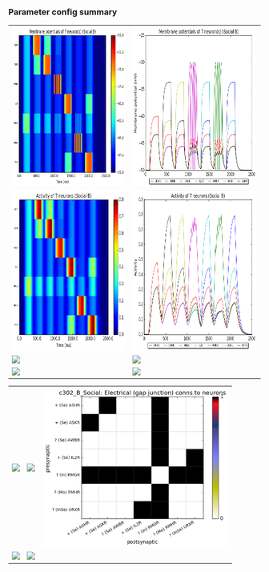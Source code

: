 ### Parameter config summary 
<table>

<tr>
  <td><a href="neurons_B_Social.png"/><img alt=" " src="neurons_B_Social.png" height="320"/></a></td>
  <td><a href="traces_neuron_Social_B.png"/><img alt=" " src="traces_neuron_Social_B.png" height="320"/></a></td>
</tr>

<tr>
  <td><a href="neuron_activity_B_Social.png"/><img alt=" " src="neuron_activity_B_Social.png" height="320"/></a></td>
  <td><a href="traces_neuron_activity_Social_B.png"/><img alt=" " src="traces_neuron_activity_Social_B.png" height="320"/></a></td>
</tr>

<tr>
  <td><a href="muscles_B_Social.png"/><img alt=" " src="muscles_B_Social.png" height="320"/></a></td>
  <td><a href="traces_muscles_Social_B.png"/><img alt=" " src="traces_muscles_Social_B.png" height="320"/></a></td>
</tr>

<tr>
  <td><a href="muscle_activity_B_Social.png"/><img alt=" " src="muscle_activity_B_Social.png" height="320"/></a></td>
  <td><a href="traces_muscles_activity_Social_B.png"/><img alt=" " src="traces_muscles_activity_Social_B.png" height="320"/></a></td>
</tr>
</table>
<table>

<tr><td><a href="c302_B_Social_exc_to_neurons.png"/><img alt=" " src="c302_B_Social_exc_to_neurons.png" height="320"/></a></td>

  <td><a href="c302_B_Social_inh_to_neurons.png"/><img alt=" " src="c302_B_Social_inh_to_neurons.png" height="320"/></a></td>

  <td><a href="c302_B_Social_elec_to_neurons.png"/><img alt=" " src="c302_B_Social_elec_to_neurons.png" height="320"/></a></td></tr>

<tr><td><a href="c302_B_Social_exc_to_muscles.png"/><img alt=" " src="c302_B_Social_exc_to_muscles.png" height="320"/></a></td>

  <td><a href="c302_B_Social_inh_to_muscles.png"/><img alt=" " src="c302_B_Social_inh_to_muscles.png" height="320"/></a></td></tr>
</table>
